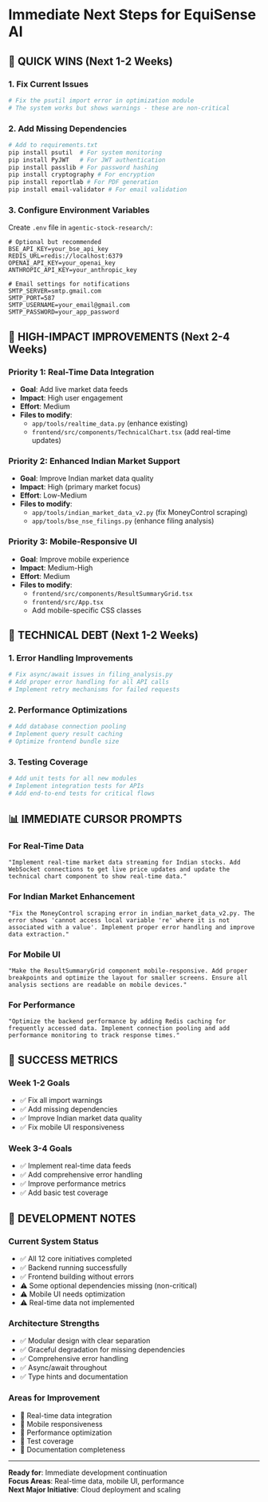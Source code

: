 # Immediate Next Steps for EquiSense AI

## 🎯 **QUICK WINS (Next 1-2 Weeks)**

### **1. Fix Current Issues**
```bash
# Fix the psutil import error in optimization module
# The system works but shows warnings - these are non-critical
```

### **2. Add Missing Dependencies**
```bash
# Add to requirements.txt
pip install psutil  # For system monitoring
pip install PyJWT   # For JWT authentication  
pip install passlib # For password hashing
pip install cryptography # For encryption
pip install reportlab # For PDF generation
pip install email-validator # For email validation
```

### **3. Configure Environment Variables**
Create `.env` file in `agentic-stock-research/`:
```env
# Optional but recommended
BSE_API_KEY=your_bse_api_key
REDIS_URL=redis://localhost:6379
OPENAI_API_KEY=your_openai_key
ANTHROPIC_API_KEY=your_anthropic_key

# Email settings for notifications
SMTP_SERVER=smtp.gmail.com
SMTP_PORT=587
SMTP_USERNAME=your_email@gmail.com
SMTP_PASSWORD=your_app_password
```

## 🚀 **HIGH-IMPACT IMPROVEMENTS (Next 2-4 Weeks)**

### **Priority 1: Real-Time Data Integration**
- **Goal**: Add live market data feeds
- **Impact**: High user engagement
- **Effort**: Medium
- **Files to modify**: 
  - `app/tools/realtime_data.py` (enhance existing)
  - `frontend/src/components/TechnicalChart.tsx` (add real-time updates)

### **Priority 2: Enhanced Indian Market Support**
- **Goal**: Improve Indian market data quality
- **Impact**: High (primary market focus)
- **Effort**: Low-Medium
- **Files to modify**:
  - `app/tools/indian_market_data_v2.py` (fix MoneyControl scraping)
  - `app/tools/bse_nse_filings.py` (enhance filing analysis)

### **Priority 3: Mobile-Responsive UI**
- **Goal**: Improve mobile experience
- **Impact**: Medium-High
- **Effort**: Medium
- **Files to modify**:
  - `frontend/src/components/ResultSummaryGrid.tsx`
  - `frontend/src/App.tsx`
  - Add mobile-specific CSS classes

## 🔧 **TECHNICAL DEBT (Next 1-2 Weeks)**

### **1. Error Handling Improvements**
```python
# Fix async/await issues in filing_analysis.py
# Add proper error handling for all API calls
# Implement retry mechanisms for failed requests
```

### **2. Performance Optimizations**
```python
# Add database connection pooling
# Implement query result caching
# Optimize frontend bundle size
```

### **3. Testing Coverage**
```bash
# Add unit tests for all new modules
# Implement integration tests for APIs
# Add end-to-end tests for critical flows
```

## 📊 **IMMEDIATE CURSOR PROMPTS**

### **For Real-Time Data**
```
"Implement real-time market data streaming for Indian stocks. Add WebSocket connections to get live price updates and update the technical chart component to show real-time data."
```

### **For Indian Market Enhancement**
```
"Fix the MoneyControl scraping error in indian_market_data_v2.py. The error shows 'cannot access local variable 're' where it is not associated with a value'. Implement proper error handling and improve data extraction."
```

### **For Mobile UI**
```
"Make the ResultSummaryGrid component mobile-responsive. Add proper breakpoints and optimize the layout for smaller screens. Ensure all analysis sections are readable on mobile devices."
```

### **For Performance**
```
"Optimize the backend performance by adding Redis caching for frequently accessed data. Implement connection pooling and add performance monitoring to track response times."
```

## 🎯 **SUCCESS METRICS**

### **Week 1-2 Goals**
- ✅ Fix all import warnings
- ✅ Add missing dependencies
- ✅ Improve Indian market data quality
- ✅ Fix mobile UI responsiveness

### **Week 3-4 Goals**
- ✅ Implement real-time data feeds
- ✅ Add comprehensive error handling
- ✅ Improve performance metrics
- ✅ Add basic test coverage

## 📝 **DEVELOPMENT NOTES**

### **Current System Status**
- ✅ All 12 core initiatives completed
- ✅ Backend running successfully
- ✅ Frontend building without errors
- ⚠️ Some optional dependencies missing (non-critical)
- ⚠️ Mobile UI needs optimization
- ⚠️ Real-time data not implemented

### **Architecture Strengths**
- ✅ Modular design with clear separation
- ✅ Graceful degradation for missing dependencies
- ✅ Comprehensive error handling
- ✅ Async/await throughout
- ✅ Type hints and documentation

### **Areas for Improvement**
- 🔧 Real-time data integration
- 🔧 Mobile responsiveness
- 🔧 Performance optimization
- 🔧 Test coverage
- 🔧 Documentation completeness

---

**Ready for**: Immediate development continuation  
**Focus Areas**: Real-time data, mobile UI, performance  
**Next Major Initiative**: Cloud deployment and scaling

